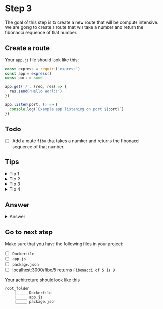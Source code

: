 # Step 3

The goal of this step is to create a new route that will be compute intensive. 
We are going to create a route that will take a number and return the fibonacci sequence of that number.

## Create a route

Your `app.js` file should look like this:
```js
const express = require('express')
const app = express()
const port = 3000

app.get('/', (req, res) => {
  res.send('Hello World!')
})

app.listen(port, () => {
  console.log(`Example app listening on port ${port}`)
})
```

## Todo

- [ ] Add a route `fibo` that takes a number and returns the fibonacci sequence of that number.

## Tips

<details>
    <summary>Tip 1</summary>

- `app.get('/fibo/:number', (req, res) => {` : This will create a route that takes a number and returns the fibonacci sequence of that number.

</details>
<details>
    <summary>Tip 2</summary>
    
- `const number = parseInt(req.params.number)`

- `res.send(fibonacci(req.params.number))` : This will send the fibonacci sequence of the number to the client.

</details>
<details>
    <summary>Tip 3</summary>

- `const fibonacci = (number) => {` : This will create a function that will compute the fibonacci sequence of a number.

</details>
<details>
    <summary>Tip 4</summary>

```js
if (number < 2) {
        return 1
    }
    return fibonacci(number - 1) + fibonacci(number - 2)
```
</details>

## Answer

<details>
    <summary>Answer</summary>
    
```js
const express = require('express')
const app = express()
const port = 3000

const fibonacci = (number) => {
    if (number < 2) {
        return 1
    }
    return fibonacci(number - 1) + fibonacci(number - 2)
}

app.get('/fibo/:number', (req, res) => {
    const number = parseInt(req.params.number)
    const result = fibonacci(number)
    res.send(`Fibonacci of ${number} is ${result}`)
})

app.listen(port, () => {
  console.log(`Example app listening on port ${port}`)
})

```

</details>

## Go to next step

Make sure that you have the following files in your project:
- [ ] `Dockerfile`
- [ ] `app.js`
- [ ] `package.json`
- [ ] localhost:3000/fibo/5 returns `Fibonacci of 5 is 8`

Your achitecture should look like this
```
root_folder
    |_____ Dockerfile
    |_____ app.js
    |_____ package.json
```